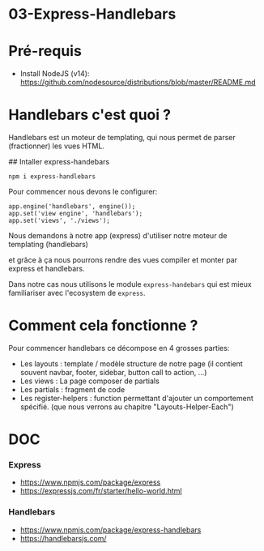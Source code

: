 # 03-Express-Handlebars

# Pré-requis
  - Install NodeJS (v14): https://github.com/nodesource/distributions/blob/master/README.md

# Handlebars c'est quoi ?

Handlebars est un moteur de templating, qui nous permet de parser (fractionner) les vues HTML.

## Intaller express-handebars
```
npm i express-handlebars
```

Pour commencer nous devons le configurer:
```
app.engine('handlebars', engine());
app.set('view engine', 'handlebars');
app.set('views', './views');
```
Nous demandons à notre app (express) d'utiliser notre moteur de templating (handlebars)

et grâce à ça nous pourrons rendre des vues compiler et monter par express et handlebars.

Dans notre cas nous utilisons le module `express-handebars` qui est mieux familiariser avec l'ecosystem de `express`.

# Comment cela fonctionne ?

Pour commencer handlebars ce décompose en 4 grosses parties:
  - Les layouts : template / modèle structure de notre page (il contient souvent navbar, footer, sidebar, button call to action, ...)
  - Les views : La page composer de partials
  - Les partials : fragment de code
  - Les register-helpers : function permettant d'ajouter un comportement spécifié. (que nous verrons au chapitre "Layouts-Helper-Each")

# DOC
### Express
  - https://www.npmjs.com/package/express
  - https://expressjs.com/fr/starter/hello-world.html
### Handlebars
  - https://www.npmjs.com/package/express-handlebars
  - https://handlebarsjs.com/

